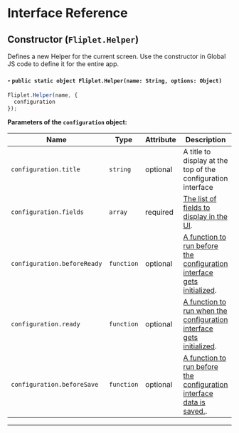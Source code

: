 # Interface Reference

## Constructor (`Fliplet.Helper`)

Defines a new Helper for the current screen. Use the constructor in Global JS code to define it for the entire app.

#### - `public static object Fliplet.Helper(name: String, options: Object)`

```js
Fliplet.Helper(name, {
  configuration
});
```

**Parameters of the `configuration` object:**

<table style="width:100%">
  <thead>
    <th>Name</th>
    <th>Type</th>
    <th>Attribute</th>
    <th>Description</th>
  </thead>
  <tbody>
    <tr>
      <td><code>configuration.title</code></td>
      <td><code>string</code></td>
      <td>optional</td>
      <td>A title to display at the top of the configuration interface</td>
    </tr>
    <tr>
      <td><code>configuration.fields</code></td>
      <td><code>array</code></td>
      <td>required</td>
      <td><a href="/API/helpers/interface-fields.html">The list of fields to display in the UI</a>.</td>
    </tr>
    <tr>
      <td><code>configuration.beforeReady</code></td>
      <td><code>function</code></td>
      <td>optional</td>
      <td>
        <a href="/API/helpers/interface-hooks.html#run-a-function-before-the-interface-is-initialized">A function to run before the configuration interface gets initialized</a>.</td>
    </tr>
    <tr>
      <td><code>configuration.ready</code></td>
      <td><code>function</code></td>
      <td>optional</td>
      <td>
        <a href="/API/helpers/interface-hooks.html#run-a-function-when-the-interface-is-initialized">A function to run when the configuration interface gets initialized</a>.</td>
    </tr>
    <tr>
      <td><code>configuration.beforeSave</code></td>
      <td><code>function</code></td>
      <td>optional</td>
      <td>
        <a href="/API/helpers/interface-hooks.html#run-a-function-before-the-interface-is-saved">A function to run before the configuration interface data is saved.</a>.</td>
    </tr>
  </tbody>
</table>

---